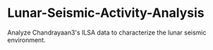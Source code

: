 # Lunar-Seismic-Activity-Analysis
Analyze Chandrayaan3's ILSA data to characterize the lunar seismic environment.
